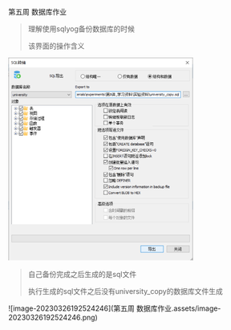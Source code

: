 第五周 数据库作业

> 理解使用sqlyog备份数据库的时候
>
> 该界面的操作含义

<img src="第五周 数据库作业.assets/image-20230324182708694.png" alt="image-20230324182708694" style="zoom:50%;" />

> 自己备份完成之后生成的是sql文件
>
> 执行生成的sql文件之后没有university_copy的数据库文件生成





![image-20230326192524246](第五周 数据库作业.assets/image-20230326192524246.png)
